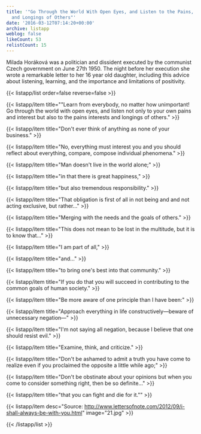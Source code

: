 ```yaml
---
title: '"Go Through the World With Open Eyes, and Listen to the Pains, Interests,
  and Longings of Others"'
date: '2016-03-12T07:14:20+00:00'
archive: listapp
weblog: false
likeCount: 53
relistCount: 15
---
```


Milada Horáková was a politician and dissident executed by the communist Czech government on June 27th 1950. The night before her execution she wrote a remarkable letter to her 16 year old daughter, including this advice about listening, learning, and the importance and limitations of positivity.

<!--more-->

{{< listapp/list order=false reverse=false >}}

   {{< listapp/item title="\"Learn from everybody, no matter how unimportant! Go through the world with open eyes, and listen not only to your own pains and interest but also to the pains interests and longings of others." >}}

   {{< listapp/item title="Don't ever think of anything as none of your business." >}}

   {{< listapp/item title="No, everything must interest you and you should reflect about everything, compare, compose individual phenomena." >}}

   {{< listapp/item title="Man doesn't live in the world alone;" >}}

   {{< listapp/item title="in that there is great happiness," >}}

   {{< listapp/item title="but also tremendous responsibility." >}}

   {{< listapp/item title="That obligation is first of all in not being and and not acting exclusive, but rather…" >}}

   {{< listapp/item title="Merging with the needs and the goals of others." >}}

   {{< listapp/item title="This does not mean to be lost in the multitude, but it is to know that…" >}}

   {{< listapp/item title="I am part of all," >}}

   {{< listapp/item title="and…" >}}

   {{< listapp/item title="to bring one's best into that community." >}}

   {{< listapp/item title="If you do that you will succeed in contributing to the common goals of human society." >}}

   {{< listapp/item title="Be more aware of one principle than I have been:" >}}

   {{< listapp/item title="Approach everything in life constructively—beware of unnecessary negation—" >}}

   {{< listapp/item title="I'm not saying all negation, because I believe that one should resist evil." >}}

   {{< listapp/item title="Examine, think, and criticize." >}}

   {{< listapp/item title="Don't be ashamed to admit a truth you have come to realize even if you proclaimed the opposite a little while ago;" >}}

   {{< listapp/item title="Don't be obstinate about your opinions but when you come to consider something right, then be so definite…" >}}

   {{< listapp/item title="that you can fight and die for it.\"" >}}

   {{< listapp/item
      desc="Source: http://www.lettersofnote.com/2012/09/i-shall-always-be-with-you.html"
      image="21.jpg" >}}

{{< /listapp/list >}}

